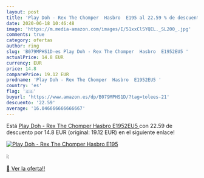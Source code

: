 ```yaml
---
layout: post
title: 'Play Doh - Rex The Chomper  Hasbro  E195 al 22.59 % de descuento'
date: 2020-06-18 10:46:48
image: 'https://m.media-amazon.com/images/I/51xxClSYQEL._SL200_.jpg'
comments: true
category: ofertas
author: ring
slug: 'B079MPHS1D-es Play Doh - Rex The Chomper  Hasbro  E1952EU5 '
actualPrice: 14.8 EUR
currency: EUR
price: 14.8
comparePrice: 19.12 EUR
prodname: 'Play Doh - Rex The Chomper  Hasbro  E1952EU5 '
country: 'es'
flag: '🇪🇸'
buyurl: 'https://www.amazon.es/dp/B079MPHS1D/?tag=tolees-21'
descuento: '22.59'
average: '16.046666666666667'
---
```


Está [Play Doh - Rex The Chomper  Hasbro  E1952EU5 ](https://www.amazon.es/dp/B079MPHS1D/?tag=tolees-21) con 22.59 de descuento por 14.8 EUR (original: 19.12 EUR) en el siguiente enlace!

[![Play Doh - Rex The Chomper  Hasbro  E195](https://m.media-amazon.com/images/I/51xxClSYQEL._SL200_.jpg)](https://www.amazon.es/dp/B079MPHS1D/?tag=tolees-21)

ℹ️:


[🛒 Ver la oferta!!](https://www.amazon.es/dp/B079MPHS1D/?tag=tolees-21)
